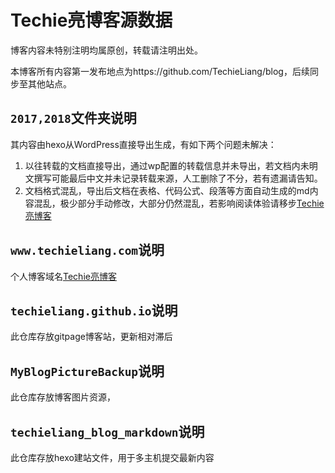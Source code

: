 # Techie亮博客源数据

博客内容未特别注明均属原创，转载请注明出处。

本博客所有内容第一发布地点为https://github.com/TechieLiang/blog，后续同步至其他站点。

## `2017,2018`文件夹说明

其内容由hexo从WordPress直接导出生成，有如下两个问题未解决：

1. 以往转载的文档直接导出，通过wp配置的转载信息并未导出，若文档内未明文撰写可能最后中文并未记录转载来源，人工删除了不分，若有遗漏请告知。
2. 文档格式混乱，导出后文档在表格、代码公式、段落等方面自动生成的md内容混乱，极少部分手动修改，大部分仍然混乱，若影响阅读体验请移步[Techie亮博客](https://www.techieliang.com/)

## `www.techieliang.com`说明
个人博客域名[Techie亮博客](https://www.techieliang.com/)

## `techieliang.github.io`说明
此仓库存放gitpage博客站，更新相对滞后

## `MyBlogPictureBackup`说明
此仓库存放博客图片资源，

## `techieliang_blog_markdown`说明
此仓库存放hexo建站文件，用于多主机提交最新内容



